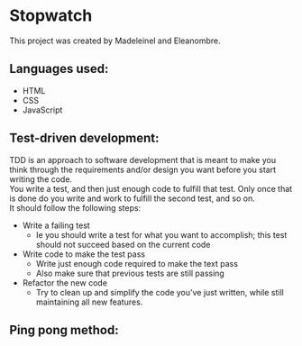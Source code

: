 
# Stopwatch

This project was created by Madeleinel and Eleanombre.

## Languages used:

+ HTML
+ CSS
+ JavaScript

## Test-driven development:

TDD is an approach to software development that is meant to make you think through the requirements and/or design you want before you start writing the code.  
You write a test, and then just enough code to fulfill that test. Only once that is done do you write and work to fulfill the second test, and so on.  
It should follow the following steps:
+ Write a failing test
  + Ie you should write a test for what you want to accomplish; this test should not succeed based on the current code
+ Write code to make the test pass
  + Write just enough code required to make the text pass
  + Also make sure that previous tests are still passing
+ Refactor the new code
  + Try to clean up and simplify the code you've just written, while still maintaining all new features.

## Ping pong method:
